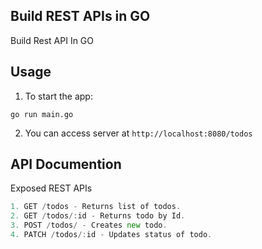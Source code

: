 ## Build REST APIs in GO
Build Rest API In GO

## Usage
  1. To start the app:
  ```shell
  go run main.go
  ```  
  2. You can access server at `http://localhost:8080/todos`

## API Documention
Exposed REST APIs
```go
1. GET /todos - Returns list of todos.
2. GET /todos/:id - Returns todo by Id.
3. POST /todos/ - Creates new todo.
4. PATCH /todos/:id - Updates status of todo. 
```

